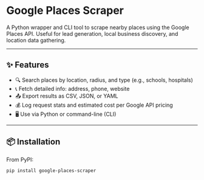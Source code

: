 # Google Places Scraper

A Python wrapper and CLI tool to scrape nearby places using the Google Places API. Useful for lead generation, local business discovery, and location data gathering.

---

## ✨ Features

- 🔍 Search places by location, radius, and type (e.g., schools, hospitals)
- 📞 Fetch detailed info: address, phone, website
- 📤 Export results as CSV, JSON, or YAML
- 💰 Log request stats and estimated cost per Google API pricing
- 🖥️ Use via Python or command-line (CLI)

---

## 📦 Installation

From PyPI:

```bash
pip install google-places-scraper
